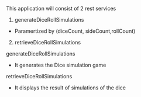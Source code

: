 This application will consist of 2 rest services
1. generateDiceRollSimulations
  - Paramertized by (diceCount, sideCount,rollCount)
2. retrieveDiceRollSimulations

generateDiceRollSimulations
- It generates the Dice simulation game

retrieveDiceRollSimulations
- It displays the result of simulations of the dice
